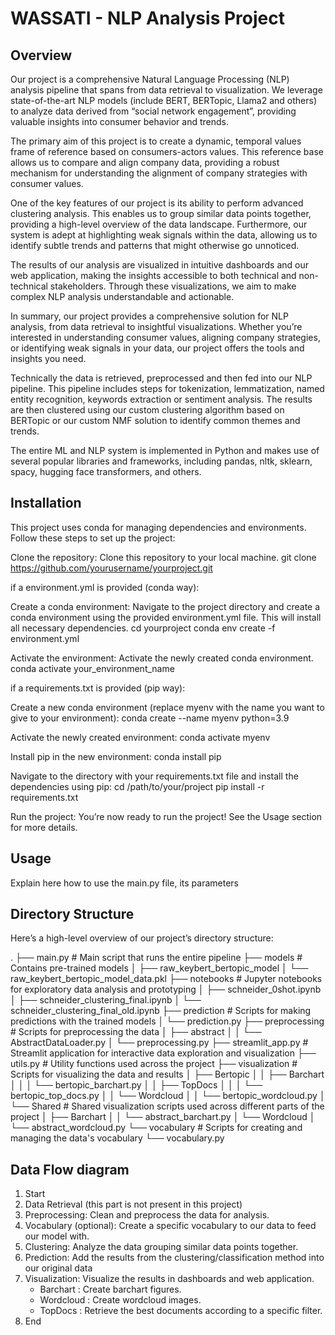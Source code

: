 # WASSATI - NLP Analysis Project

## Overview

Our project is a comprehensive Natural Language Processing (NLP) analysis pipeline that spans from data retrieval to visualization. We leverage state-of-the-art NLP models (include BERT, BERTopic, Llama2 and others) to analyze data derived from “social network engagement”, providing valuable insights into consumer behavior and trends.

The primary aim of this project is to create a dynamic, temporal values frame of reference based on consumers-actors values. This reference base allows us to compare and align company data, providing a robust mechanism for understanding the alignment of company strategies with consumer values.

One of the key features of our project is its ability to perform advanced clustering analysis. This enables us to group similar data points together, providing a high-level overview of the data landscape. Furthermore, our system is adept at highlighting weak signals within the data, allowing us to identify subtle trends and patterns that might otherwise go unnoticed.

The results of our analysis are visualized in intuitive dashboards and our web application, making the insights accessible to both technical and non-technical stakeholders. Through these visualizations, we aim to make complex NLP analysis understandable and actionable.

In summary, our project provides a comprehensive solution for NLP analysis, from data retrieval to insightful visualizations. Whether you’re interested in understanding consumer values, aligning company strategies, or identifying weak signals in your data, our project offers the tools and insights you need.

Technically the data is retrieved, preprocessed and then fed into our NLP pipeline. This pipeline includes steps for tokenization, lemmatization, named entity recognition, keywords extraction or sentiment analysis. The results are then clustered using our custom clustering algorithm based on BERTopic or our custom NMF solution to identify common themes and trends.

The entire ML and NLP system is implemented in Python and makes use of several popular libraries and frameworks, including pandas, nltk, sklearn, spacy, hugging face transformers, and others.

## Installation

This project uses conda for managing dependencies and environments. Follow these steps to set up the project:

Clone the repository: Clone this repository to your local machine.
git clone https://github.com/yourusername/yourproject.git

if a environment.yml is provided (conda way):

Create a conda environment: Navigate to the project directory and create a conda environment using the provided environment.yml file. This will install all necessary dependencies.
cd yourproject
conda env create -f environment.yml

Activate the environment: Activate the newly created conda environment.
conda activate your_environment_name

if a requirements.txt is provided (pip way):

Create a new conda environment (replace myenv with the name you want to give to your environment):
conda create --name myenv python=3.9

Activate the newly created environment:
conda activate myenv

Install pip in the new environment:
conda install pip

Navigate to the directory with your requirements.txt file and install the dependencies using pip:
cd /path/to/your/project
pip install -r requirements.txt


Run the project: You’re now ready to run the project! See the Usage section for more details.

## Usage

Explain here how to use the main.py file, its parameters 

## Directory Structure

Here’s a high-level overview of our project’s directory structure:

.
├── main.py  # Main script that runs the entire pipeline
├── models  # Contains pre-trained models
│   ├── raw_keybert_bertopic_model
│   └── raw_keybert_bertopic_model_data.pkl
├── notebooks  # Jupyter notebooks for exploratory data analysis and prototyping
│   ├── schneider_0shot.ipynb
│   ├── schneider_clustering_final.ipynb
│   └── schneider_clustering_final_old.ipynb
├── prediction  # Scripts for making predictions with the trained models
│   └── prediction.py
├── preprocessing  # Scripts for preprocessing the data
│   ├── abstract
│   │   └── AbstractDataLoader.py
│   └── preprocessing.py
├── streamlit_app.py  # Streamlit application for interactive data exploration and visualization
├── utils.py  # Utility functions used across the project
├── visualization  # Scripts for visualizing the data and results
│   ├── Bertopic
│   │   ├── Barchart
│   │   │   └── bertopic_barchart.py
│   │   ├── TopDocs
│   │   │   └── bertopic_top_docs.py
│   │   └── Wordcloud
│   │       └── bertopic_wordcloud.py
│   └── Shared  # Shared visualization scripts used across different parts of the project
│       ├── Barchart
│       │   └── abstract_barchart.py
│       └── Wordcloud
│           └── abstract_wordcloud.py
└── vocabulary  # Scripts for creating and managing the data's vocabulary
    └── vocabulary.py

## Data Flow diagram

1. Start
2. Data Retrieval (this part is not present in this project)
3. Preprocessing: Clean and preprocess the data for analysis.
4. Vocabulary (optional): Create a specific vocabulary to our data to feed our model with.
5. Clustering: Analyze the data grouping similar data points together.
6. Prediction: Add the results from the clustering/classification method into our original data
7. Visualization: Visualize the results in dashboards and web application.
    - Barchart : Create barchart figures.
    - Wordcloud : Create wordcloud images.
    - TopDocs : Retrieve the best documents according to a specific filter.
8. End


